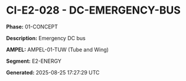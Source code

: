 # CI-E2-028 - DC-EMERGENCY-BUS

**Phase:** 01-CONCEPT

**Description:** Emergency DC bus

**AMPEL:** AMPEL-01-TUW (Tube and Wing)

**Segment:** E2-ENERGY

**Generated:** 2025-08-25 17:27:29 UTC
